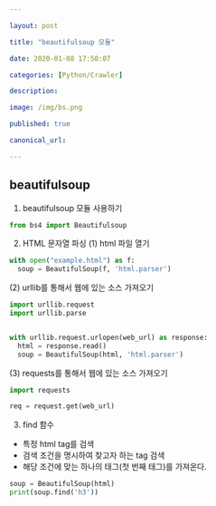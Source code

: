 ```yaml
---

layout: post

title: "beautifulsoup 모듈"

date: 2020-01-08 17:50:07

categories: [Python/Crawler]

description:

image: /img/bs.png

published: true

canonical_url:

---
```


## beautifulsoup


1.	beautifulsoup 모듈 사용하기

```python
from bs4 import Beautifulsoup
```

2.	HTML 문자열 파싱
  (1) html 파일 열기
  ```python
  with open("example.html") as f:
    soup = BeautifulSoup(f, 'html.parser')
  ```
  (2) urllib를 통해서 웹에 있는 소스 가져오기
  ```python
  import urllib.request
  import urllib.parse


  with urllib.request.urlopen(web_url) as response:
    html = response.read()
    soup = BeautifulSoup(html, 'html.parser')
  ```
  (3) requests를 통해서 웹에 있는 소스 가져오기
  ```python
  import requests

  req = request.get(web_url)
  ```
3. find 함수
- 특정 html tag를 검색
- 검색 조건을 명시하여 찾고자 하는 tag 검색
- 해당 조건에 맞는 하나의 태그(첫 번째 태그)를 가져온다.

```python
soup = BeautifulSoup(html)
print(soup.find('h3'))
```
